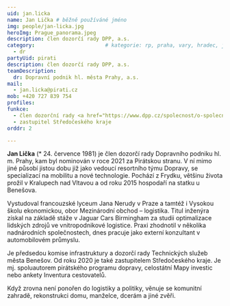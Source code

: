 ```yaml
---
uid: jan.licka
name: Jan Lička	# běžně používáné jméno
img: people/jan-licka.jpg 
heroImg: Prague_panorama.jpeg
description: člen dozorčí rady DPP, a.s.
category:                       # kategorie: rp, praha, vary, hradec, jmk, senat
  - dr
partyUid: pirati
description: člen dozorčí rady DPP, a.s.
teamDescription:
  dr: Dopravní podnik hl. města Prahy, a.s. 
mail:
  - jan.licka@pirati.cz
mob: +420 727 839 754
profiles:
funkce:
  - člen dozorční rady <a href="https://www.dpp.cz/spolecnost/o-spolecnosti/organizacni-struktura">Dopravního podniku hl. města Prahy</a>
  - zastupitel Středočeského kraje
orddr: 2

---
```


**Jan Lička** (* 24. července 1981) je člen dozorčí rady Dopravního podniku hl. m. Prahy, kam byl nominován v roce 2021 za Pirátskou stranu. V ní mimo jiné působí jistou dobu již jako vedoucí resortního týmu Dopravy, se specializací na mobilitu a nové technologie. Pochází z Frydku, většinu života prožil v Kralupech nad Vltavou a od roku 2015 hospodaří na statku u Benešova.

Vystudoval francouzské lyceum Jana Nerudy v Praze a tamtéž i Vysokou školu ekonomickou, obor Mezinárodní obchod – logistika. Titul inženýra získal na základě stáže v Jaguar Cars Birmingham za studii optimalizace lidských zdrojů ve vnitropodnikové logistice. Praxi zhodnotil v několika nadnárodních společnostech, dnes pracuje jako externí konzultant v automobilovém průmyslu.

Je předsedou komise infrastruktury a dozorčí rady Technických služeb města Benešov. Od roku 2020 je také zastupitelem Středočeského kraje. Je mj. spoluautorem pirátského programu dopravy, celostátní Mapy investic nebo ankety Inventura cestovatelů.

Když zrovna není ponořen do logistiky a politiky, věnuje se komunitní zahradě, rekonstrukci domu, manželce, dcerám a jiné zvěři.
